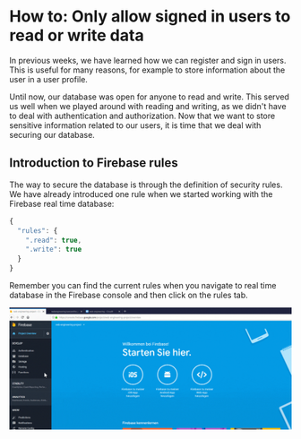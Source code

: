 # How to: Only allow signed in users to read or write data

In previous weeks, we have learned how we can register and sign in users. This is useful for many reasons, for example to store information about the user in a user profile.

Until now, our database was open for anyone to read and write. This served us well when we played around with reading and writing, as we didn't have to deal with authentication and authorization. Now that we want to store sensitive information related to our users, it is time that we deal with securing our database.

## Introduction to Firebase rules

The way to secure the database is through the definition of security rules. We have already introduced one rule when we started working with the Firebase real time database:

```javascript
{
  "rules": {
    ".read": true,
    ".write": true
  }
}
```

Remember you can find the current rules when you navigate to real time database in the Firebase console and then click on the rules tab.

![Where to find the Firebase rules](/media/firebase-database-rules-where-to-find-them.gif)